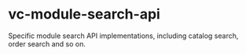 # vc-module-search-api
Specific module search API implementations, including catalog search, order search and so on. 
